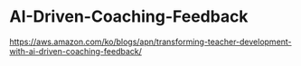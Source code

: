 # AI-Driven-Coaching-Feedback
https://aws.amazon.com/ko/blogs/apn/transforming-teacher-development-with-ai-driven-coaching-feedback/
